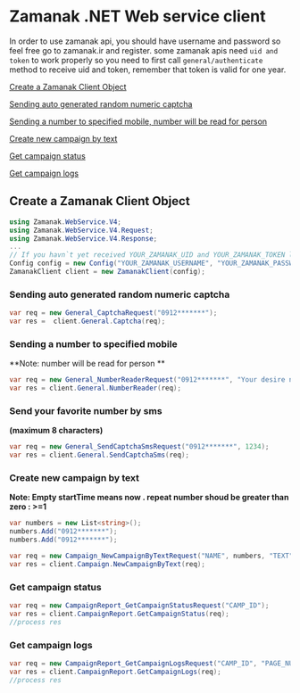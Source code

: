 # Zamanak .NET Web service client

In order to use zamanak api, you should have username and password so feel free go to zamanak.ir and register.
some zamanak apis need `uid and token` to work properly so you need to first call `general/authenticate` method to receive uid and token, 
remember that token is valid for one year.

[Create a Zamanak Client Object](#create-a-zamanak-client-object)

[Sending auto generated random numeric captcha](#sending-auto-generated-random-numeric-captcha)

[Sending a number to specified mobile, number will be read for person](#sending-a-number-to-specified-mobile)

[Create new campaign by text](#create-new-campaign-by-text)

[Get campaign status](#get-campaign-status)

[Get campaign logs](#get-campaign-logs)


## Create a Zamanak Client Object
```c#
using Zamanak.WebService.V4;
using Zamanak.WebService.V4.Request;
using Zamanak.WebService.V4.Response;
...
// If you havn`t yet received YOUR_ZAMANAK_UID and YOUR_ZAMANAK_TOKEN leave them ""
Config config = new Config("YOUR_ZAMANAK_USERNAME", "YOUR_ZAMANAK_PASSWORD", "YOUR_ZAMANAK_UID", "YOUR_ZAMANAK_TOKEN");
ZamanakClient client = new ZamanakClient(config);
```

### Sending auto generated random numeric captcha
```c#
var req = new General_CaptchaRequest("0912*******");
var res =  client.General.Captcha(req);
```

### Sending a number to specified mobile
**Note: number will be read for person **

```c#
var req = new General_NumberReaderRequest("0912*******", "Your desire number to be read for user for example 1234");
var res = client.General.NumberReader(req);
```

### Send your favorite number by sms
**(maximum 8 characters)**

```c#
var req = new General_SendCaptchaSmsRequest("0912*******", 1234);
var res = client.General.SendCaptchaSms(req);
```

### Create new campaign by text
**Note: Empty startTime means now . repeat number shoud be greater than zero : >=1**

```c#
var numbers = new List<string>();
numbers.Add("0912*******");
numbers.Add("0912*******");

var req = new Campaign_NewCampaignByTextRequest("NAME", numbers, "TEXT", "START_TIME", "STOP_TIME", "REPEAT_TOTAL");
var res = client.Campaign.NewCampaignByText(req);
```

### Get campaign status

```c#
var req = new CampaignReport_GetCampaignStatusRequest("CAMP_ID");
var res = client.CampaignReport.GetCampaignStatus(req);
//process res
```

### Get campaign logs

```c#
var req = new CampaignReport_GetCampaignLogsRequest("CAMP_ID", "PAGE_NUMBER");
var res = client.CampaignReport.GetCampaignLogs(req);
//process res
```